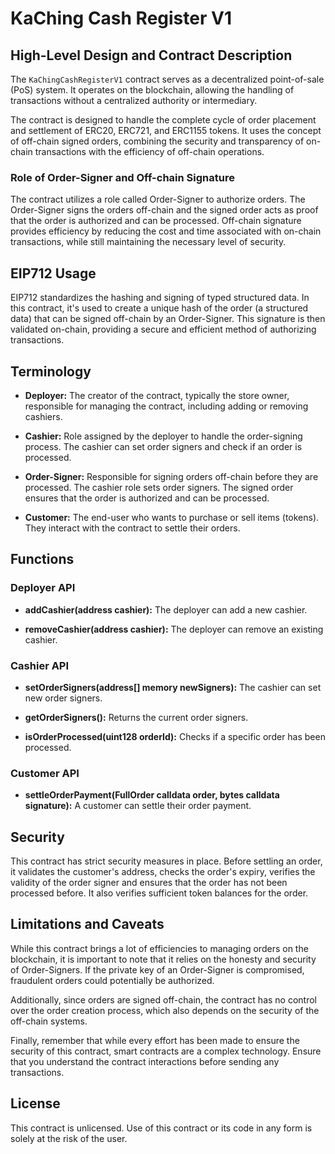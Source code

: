 # KaChing Cash Register V1

## High-Level Design and Contract Description

The `KaChingCashRegisterV1` contract serves as a decentralized point-of-sale (PoS) system. It operates on the blockchain, allowing the handling of transactions without a centralized authority or intermediary.

The contract is designed to handle the complete cycle of order placement and settlement of ERC20, ERC721, and ERC1155 tokens. It uses the concept of off-chain signed orders, combining the security and transparency of on-chain transactions with the efficiency of off-chain operations.

### Role of Order-Signer and Off-chain Signature

The contract utilizes a role called Order-Signer to authorize orders. The Order-Signer signs the orders off-chain and the signed order acts as proof that the order is authorized and can be processed. Off-chain signature provides efficiency by reducing the cost and time associated with on-chain transactions, while still maintaining the necessary level of security.

## EIP712 Usage

EIP712 standardizes the hashing and signing of typed structured data. In this contract, it's used to create a unique hash of the order (a structured data) that can be signed off-chain by an Order-Signer. This signature is then validated on-chain, providing a secure and efficient method of authorizing transactions.

## Terminology

- **Deployer:** The creator of the contract, typically the store owner, responsible for managing the contract, including adding or removing cashiers.

- **Cashier:** Role assigned by the deployer to handle the order-signing process. The cashier can set order signers and check if an order is processed.

- **Order-Signer:** Responsible for signing orders off-chain before they are processed. The cashier role sets order signers. The signed order ensures that the order is authorized and can be processed.

- **Customer:** The end-user who wants to purchase or sell items (tokens). They interact with the contract to settle their orders.

## Functions

### Deployer API

- **addCashier(address cashier):** The deployer can add a new cashier.

- **removeCashier(address cashier):** The deployer can remove an existing cashier.

### Cashier API

- **setOrderSigners(address[] memory newSigners):** The cashier can set new order signers.

- **getOrderSigners():** Returns the current order signers.

- **isOrderProcessed(uint128 orderId):** Checks if a specific order has been processed.

### Customer API

- **settleOrderPayment(FullOrder calldata order, bytes calldata signature):** A customer can settle their order payment.

## Security

This contract has strict security measures in place. Before settling an order, it validates the customer's address, checks the order's expiry, verifies the validity of the order signer and ensures that the order has not been processed before. It also verifies sufficient token balances for the order.

## Limitations and Caveats

While this contract brings a lot of efficiencies to managing orders on the blockchain, it is important to note that it relies on the honesty and security of Order-Signers. If the private key of an Order-Signer is compromised, fraudulent orders could potentially be authorized.

Additionally, since orders are signed off-chain, the contract has no control over the order creation process, which also depends on the security of the off-chain systems.

Finally, remember that while every effort has been made to ensure the security of this contract, smart contracts are a complex technology. Ensure that you understand the contract interactions before sending any transactions.

## License

This contract is unlicensed. Use of this contract or its code in any form is solely at the risk of the user.
